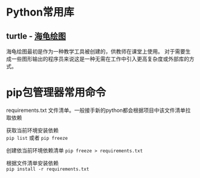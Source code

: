 # Python常用库

## turtle - [海龟绘图](https://docs.python.org/zh-cn/3/library/turtle.html)

海龟绘图最初是作为一种教学工具被创建的，供教师在课堂上使用。 对于需要生成一些图形输出的程序员来说这是一种无需在工作中引入更高复杂度或外部库的方式。

# pip包管理器常用命令

requirements.txt 文件清单。一般接手新的python都会根据项目中该文件清单拉取依赖

获取当前环境安装依赖  
`pip list` 或者 `pip freeze`

创建依当前环境依赖清单
`pip freeze > requirements.txt`

根据文件清单安装依赖  
`pip install -r requirements.txt`



